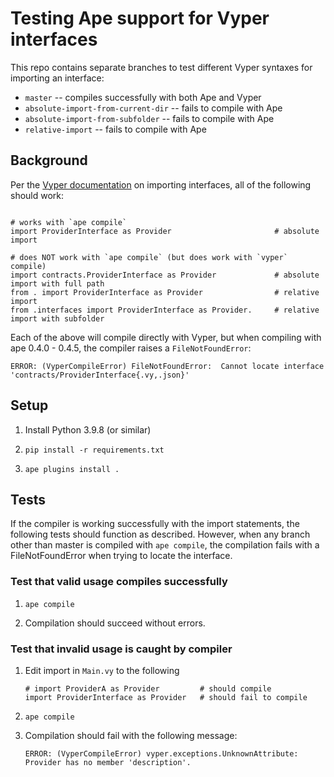 # Testing Ape support for Vyper interfaces

This repo contains separate branches to test different Vyper syntaxes for importing an interface:

- `master` -- compiles successfully with both Ape and Vyper
- `absolute-import-from-current-dir` -- fails to compile with Ape
- `absolute-import-from-subfolder` -- fails to compile with Ape
- `relative-import` -- fails to compile with Ape


## Background

Per the [Vyper documentation](https://vyper.readthedocs.io/en/stable/interfaces.html#importing-interfaces) on importing interfaces, all of the following should work:

```vyper

# works with `ape compile`
import ProviderInterface as Provider                       # absolute import

# does NOT work with `ape compile` (but does work with `vyper` compile)
import contracts.ProviderInterface as Provider             # absolute import with full path
from . import ProviderInterface as Provider                # relative import
from .interfaces import ProviderInterface as Provider.     # relative import with subfolder
```

Each of the above will compile directly with Vyper, but when compiling with ape 0.4.0 - 0.4.5, the compiler raises a `FileNotFoundError`:

```
ERROR: (VyperCompileError) FileNotFoundError:  Cannot locate interface 'contracts/ProviderInterface{.vy,.json}'
```

## Setup

1. Install Python 3.9.8 (or similar)

1. `pip install -r requirements.txt`

1. `ape plugins install .`


## Tests

If the compiler is working successfully with the import statements, the following tests should function as described. However, when any branch other than master is compiled with `ape compile`, the compilation fails with a FileNotFoundError when trying to locate the interface.


### Test that valid usage compiles successfully

1. `ape compile`

1. Compilation should succeed without errors.

### Test that invalid usage is caught by compiler

1. Edit import in `Main.vy` to the following

   ```vyper
   # import ProviderA as Provider         # should compile
   import ProviderInterface as Provider   # should fail to compile
   ```

1. `ape compile`

1. Compilation should fail with the following message:

   ```
   ERROR: (VyperCompileError) vyper.exceptions.UnknownAttribute: Provider has no member 'description'.
   ```
